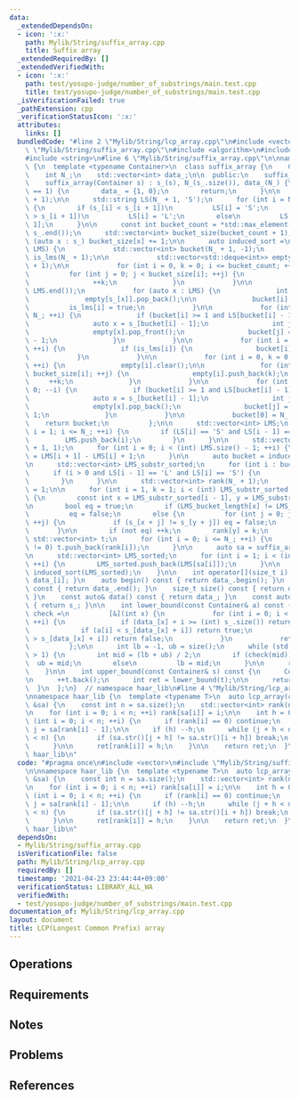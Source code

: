```yaml
---
data:
  _extendedDependsOn:
  - icon: ':x:'
    path: Mylib/String/suffix_array.cpp
    title: Suffix array
  _extendedRequiredBy: []
  _extendedVerifiedWith:
  - icon: ':x:'
    path: test/yosupo-judge/number_of_substrings/main.test.cpp
    title: test/yosupo-judge/number_of_substrings/main.test.cpp
  _isVerificationFailed: true
  _pathExtension: cpp
  _verificationStatusIcon: ':x:'
  attributes:
    links: []
  bundledCode: "#line 2 \"Mylib/String/lcp_array.cpp\"\n#include <vector>\n#line 2\
    \ \"Mylib/String/suffix_array.cpp\"\n#include <algorithm>\n#include <deque>\n\
    #include <string>\n#line 6 \"Mylib/String/suffix_array.cpp\"\n\nnamespace haar_lib\
    \ {\n  template <typename Container>\n  class suffix_array {\n    Container s_;\n\
    \    int N_;\n    std::vector<int> data_;\n\n  public:\n    suffix_array() {}\n\
    \    suffix_array(Container s) : s_(s), N_(s_.size()), data_(N_) {\n      if (N_\
    \ == 1) {\n        data_ = {1, 0};\n        return;\n      }\n\n      s_.resize(N_\
    \ + 1);\n\n      std::string LS(N_ + 1, 'S');\n      for (int i = N_; --i >= 0;)\
    \ {\n        if (s_[i] < s_[i + 1])\n          LS[i] = 'S';\n        else if (s_[i]\
    \ > s_[i + 1])\n          LS[i] = 'L';\n        else\n          LS[i] = LS[i +\
    \ 1];\n      }\n\n      const int bucket_count = *std::max_element(s_.begin(),\
    \ s_.end());\n      std::vector<int> bucket_size(bucket_count + 1);\n      for\
    \ (auto x : s_) bucket_size[x] += 1;\n\n      auto induced_sort =\n          [&](std::vector<int>\
    \ LMS) {\n            std::vector<int> bucket(N_ + 1, -1);\n            std::vector<bool>\
    \ is_lms(N_ + 1);\n\n            std::vector<std::deque<int>> empty(bucket_count\
    \ + 1);\n\n            for (int i = 0, k = 0; i <= bucket_count; ++i) {\n    \
    \          for (int j = 0; j < bucket_size[i]; ++j) {\n                empty[i].push_back(k);\n\
    \                ++k;\n              }\n            }\n\n            std::reverse(LMS.begin(),\
    \ LMS.end());\n            for (auto x : LMS) {\n              int i = empty[s_[x]].back();\n\
    \              empty[s_[x]].pop_back();\n\n              bucket[i] = x;\n    \
    \          is_lms[i] = true;\n            }\n\n            for (int i = 0; i <=\
    \ N_; ++i) {\n              if (bucket[i] >= 1 and LS[bucket[i] - 1] == 'L') {\n\
    \                auto x = s_[bucket[i] - 1];\n                int j  = empty[x].front();\n\
    \                empty[x].pop_front();\n                bucket[j] = bucket[i]\
    \ - 1;\n              }\n            }\n\n            for (int i = 0; i <= N_;\
    \ ++i) {\n              if (is_lms[i]) {\n                bucket[i] = -1;\n  \
    \            }\n            }\n\n            for (int i = 0, k = 0; i <= bucket_count;\
    \ ++i) {\n              empty[i].clear();\n\n              for (int j = 0; j <\
    \ bucket_size[i]; ++j) {\n                empty[i].push_back(k);\n           \
    \     ++k;\n              }\n            }\n\n            for (int i = N_; i >=\
    \ 0; --i) {\n              if (bucket[i] >= 1 and LS[bucket[i] - 1] == 'S') {\n\
    \                auto x = s_[bucket[i] - 1];\n                int j  = empty[x].back();\n\
    \                empty[x].pop_back();\n                bucket[j] = bucket[i] -\
    \ 1;\n              }\n            }\n\n            bucket[0] = N_;\n        \
    \    return bucket;\n          };\n\n      std::vector<int> LMS;\n      for (int\
    \ i = 1; i <= N_; ++i) {\n        if (LS[i] == 'S' and LS[i - 1] == 'L') {\n \
    \         LMS.push_back(i);\n        }\n      }\n\n      std::vector<int> LMS_bucket_length(N_\
    \ + 1, 1);\n      for (int i = 0; i < (int) LMS.size() - 1; ++i) {\n        LMS_bucket_length[LMS[i]]\
    \ = LMS[i + 1] - LMS[i] + 1;\n      }\n\n      auto bucket = induced_sort(LMS);\n\
    \n      std::vector<int> LMS_substr_sorted;\n      for (int i : bucket) {\n  \
    \      if (i > 0 and LS[i - 1] == 'L' and LS[i] == 'S') {\n          LMS_substr_sorted.push_back(i);\n\
    \        }\n      }\n\n      std::vector<int> rank(N_ + 1);\n      rank[LMS_substr_sorted[0]]\
    \ = 1;\n\n      for (int i = 1, k = 1; i < (int) LMS_substr_sorted.size(); ++i)\
    \ {\n        const int x = LMS_substr_sorted[i - 1], y = LMS_substr_sorted[i];\n\
    \n        bool eq = true;\n        if (LMS_bucket_length[x] != LMS_bucket_length[y])\n\
    \          eq = false;\n        else {\n          for (int j = 0; j < LMS_bucket_length[x];\
    \ ++j) {\n            if (s_[x + j] != s_[y + j]) eq = false;\n          }\n \
    \       }\n\n        if (not eq) ++k;\n        rank[y] = k;\n      }\n\n     \
    \ std::vector<int> t;\n      for (int i = 0; i <= N_; ++i) {\n        if (rank[i]\
    \ != 0) t.push_back(rank[i]);\n      }\n\n      auto sa = suffix_array<std::vector<int>>(t);\n\
    \n      std::vector<int> LMS_sorted;\n      for (int i = 1; i < (int) sa.size();\
    \ ++i) {\n        LMS_sorted.push_back(LMS[sa[i]]);\n      }\n\n      data_ =\
    \ induced_sort(LMS_sorted);\n    }\n\n    int operator[](size_t i) const { return\
    \ data_[i]; }\n    auto begin() const { return data_.begin(); }\n    auto end()\
    \ const { return data_.end(); }\n    size_t size() const { return data_.size();\
    \ }\n    const auto& data() const { return data_; }\n    const auto& str() const\
    \ { return s_; }\n\n    int lower_bound(const Container& a) const {\n      auto\
    \ check =\n          [&](int x) {\n            for (int i = 0; i < (int) a.size();\
    \ ++i) {\n              if (data_[x] + i >= (int) s_.size()) return false;\n \
    \             if (a[i] < s_[data_[x] + i]) return true;\n              if (a[i]\
    \ > s_[data_[x] + i]) return false;\n            }\n            return true;\n\
    \          };\n\n      int lb = -1, ub = size();\n      while (std::abs(lb - ub)\
    \ > 1) {\n        int mid = (lb + ub) / 2;\n        if (check(mid))\n        \
    \  ub = mid;\n        else\n          lb = mid;\n      }\n\n      return ub;\n\
    \    }\n\n    int upper_bound(const Container& s) const {\n      Container t(s);\n\
    \n      ++t.back();\n      int ret = lower_bound(t);\n\n      return ret;\n  \
    \  }\n  };\n}  // namespace haar_lib\n#line 4 \"Mylib/String/lcp_array.cpp\"\n\
    \nnamespace haar_lib {\n  template <typename T>\n  auto lcp_array(const suffix_array<T>\
    \ &sa) {\n    const int n = sa.size();\n    std::vector<int> rank(n), ret(n);\n\
    \n    for (int i = 0; i < n; ++i) rank[sa[i]] = i;\n\n    int h = 0;\n    for\
    \ (int i = 0; i < n; ++i) {\n      if (rank[i] == 0) continue;\n      const int\
    \ j = sa[rank[i] - 1];\n\n      if (h) --h;\n      while (j + h < n and i + h\
    \ < n) {\n        if (sa.str()[j + h] != sa.str()[i + h]) break;\n        ++h;\n\
    \      }\n\n      ret[rank[i]] = h;\n    }\n\n    return ret;\n  }\n}  // namespace\
    \ haar_lib\n"
  code: "#pragma once\n#include <vector>\n#include \"Mylib/String/suffix_array.cpp\"\
    \n\nnamespace haar_lib {\n  template <typename T>\n  auto lcp_array(const suffix_array<T>\
    \ &sa) {\n    const int n = sa.size();\n    std::vector<int> rank(n), ret(n);\n\
    \n    for (int i = 0; i < n; ++i) rank[sa[i]] = i;\n\n    int h = 0;\n    for\
    \ (int i = 0; i < n; ++i) {\n      if (rank[i] == 0) continue;\n      const int\
    \ j = sa[rank[i] - 1];\n\n      if (h) --h;\n      while (j + h < n and i + h\
    \ < n) {\n        if (sa.str()[j + h] != sa.str()[i + h]) break;\n        ++h;\n\
    \      }\n\n      ret[rank[i]] = h;\n    }\n\n    return ret;\n  }\n}  // namespace\
    \ haar_lib\n"
  dependsOn:
  - Mylib/String/suffix_array.cpp
  isVerificationFile: false
  path: Mylib/String/lcp_array.cpp
  requiredBy: []
  timestamp: '2021-04-23 23:44:44+09:00'
  verificationStatus: LIBRARY_ALL_WA
  verifiedWith:
  - test/yosupo-judge/number_of_substrings/main.test.cpp
documentation_of: Mylib/String/lcp_array.cpp
layout: document
title: LCP(Longest Common Prefix) array
---
```


## Operations

## Requirements

## Notes

## Problems

## References
